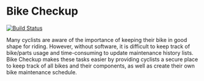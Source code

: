 # Bike Checkup

[![Build Status](https://travis-ci.com/amandalazar/bike-checkup.svg?token=GA7HdyWVSM84Yq1ktLc1&branch=development)](https://travis-ci.com/amandalazar/bike-checkup)

Many cyclists are aware of the importance of keeping their bike in good shape for riding. However, without software, it is difficult to keep track of bike/parts usage and time-consuming to update maintenance history lists. Bike Checkup makes these tasks easier by providing cyclists a secure place to keep track of all bikes and their components, as well as create their own bike maintenance schedule.